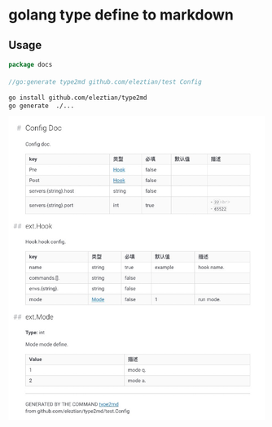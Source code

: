 # golang type define to markdown 


## Usage

```go
package docs

//go:generate type2md github.com/eleztian/test Config

```

```shell
go install github.com/eleztian/type2md
go generate  ./...
```
![img.png](docs/img.png)

